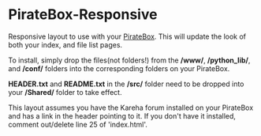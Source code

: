 PirateBox-Responsive
====================

Responsive layout to use with your [PirateBox](http://daviddarts.com/piratebox/). This will update the look of both your index, and file list pages.

To install, simply drop the files(not folders!) from the **/www/**, **/python_lib/**, and **/conf/** folders into the corresponding folders on your PirateBox.

**HEADER.txt** and **README.txt** in the **/src/** folder need to be dropped into your **/Shared/** folder to take effect.

This layout assumes you have the Kareha forum installed on your PirateBox and has a link in the header pointing to it. If you don't have it installed, comment out/delete line 25 of 'index.html'.